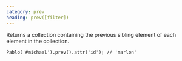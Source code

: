 ```yaml
---
category: prev
heading: prev([filter])
---
```


Returns a collection containing the previous sibling element of each element in the collection.

    Pablo('#michael').prev().attr('id'); // 'marlon'
